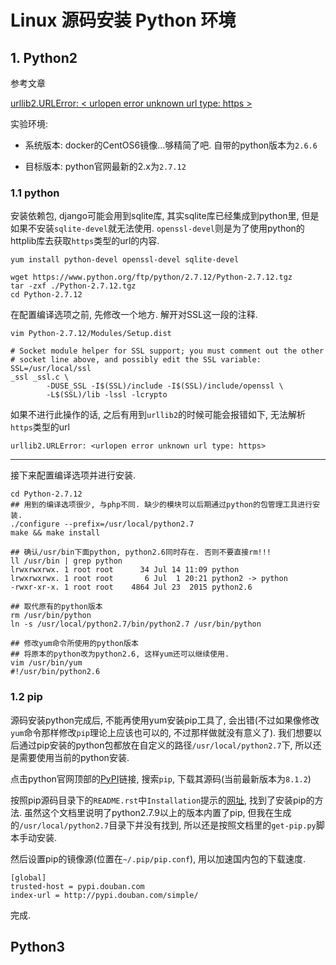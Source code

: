 # Linux 源码安装 Python 环境

## 1. Python2

参考文章

[urllib2.URLError: < urlopen error unknown url type: https >](http://blog.csdn.net/hewy0526/article/details/9202523)

实验环境:

- 系统版本: docker的CentOS6镜像...够精简了吧. 自带的python版本为`2.6.6`

- 目标版本: python官网最新的2.x为`2.7.12`

### 1.1 python

安装依赖包, django可能会用到sqlite库, 其实sqlite库已经集成到python里, 但是如果不安装`sqlite-devel`就无法使用. `openssl-devel`则是为了使用python的httplib库去获取`https`类型的url的内容.

```
yum install python-devel openssl-devel sqlite-devel
```

```shell
wget https://www.python.org/ftp/python/2.7.12/Python-2.7.12.tgz
tar -zxf ./Python-2.7.12.tgz
cd Python-2.7.12
```

在配置编译选项之前, 先修改一个地方. 解开对SSL这一段的注释.

```shell
vim Python-2.7.12/Modules/Setup.dist

# Socket module helper for SSL support; you must comment out the other
# socket line above, and possibly edit the SSL variable:
SSL=/usr/local/ssl
_ssl _ssl.c \
        -DUSE_SSL -I$(SSL)/include -I$(SSL)/include/openssl \
        -L$(SSL)/lib -lssl -lcrypto

```

如果不进行此操作的话, 之后有用到`urllib2`的时候可能会报错如下, 无法解析`https`类型的url

```
urllib2.URLError: <urlopen error unknown url type: https>
```

------

接下来配置编译选项并进行安装.

```
cd Python-2.7.12
## 用到的编译选项很少, 与php不同. 缺少的模块可以后期通过python的包管理工具进行安装.
./configure --prefix=/usr/local/python2.7
make && make install

## 确认/usr/bin下面python, python2.6同时存在. 否则不要直接rm!!!
ll /usr/bin | grep python
lrwxrwxrwx. 1 root root      34 Jul 14 11:09 python
lrwxrwxrwx. 1 root root       6 Jul  1 20:21 python2 -> python
-rwxr-xr-x. 1 root root    4864 Jul 23  2015 python2.6

## 取代原有的python版本
rm /usr/bin/python
ln -s /usr/local/python2.7/bin/python2.7 /usr/bin/python

## 修改yum命令所使用的python版本
## 将原本的python改为python2.6, 这样yum还可以继续使用.
vim /usr/bin/yum
#!/usr/bin/python2.6
```

### 1.2 pip

源码安装python完成后, 不能再使用yum安装pip工具了, 会出错(不过如果像修改`yum`命令那样修改`pip`理论上应该也可以的, 不过那样做就没有意义了). 我们想要以后通过pip安装的python包都放在自定义的路径`/usr/local/python2.7`下, 所以还是需要使用当前的python安装.

点击python官网顶部的[PyPI](https://pypi.python.org/pypi)链接, 搜索`pip`, 下载其源码(当前最新版本为`8.1.2`)

按照pip源码目录下的`README.rst`中`Installation`提示的[网址](https://pip.pypa.io/en/stable/installing/), 找到了安装pip的方法. 虽然这个文档里说明了python2.7.9以上的版本内置了pip, 但我在生成的`/usr/local/python2.7`目录下并没有找到, 所以还是按照文档里的`get-pip.py`脚本手动安装.

然后设置pip的镜像源(位置在`~/.pip/pip.conf`), 用以加速国内包的下载速度.

```
[global]
trusted-host = pypi.douban.com
index-url = http://pypi.douban.com/simple/
```

完成.

## Python3
